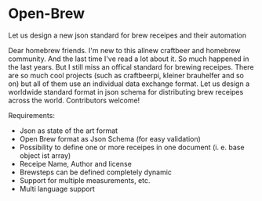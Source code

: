 # Open-Brew
Let us design a new json standard for brew receipes and their automation

Dear homebrew friends. I'm new to this allnew craftbeer and homebrew community. And the last time I've read a lot about it. So much happened in the last years. But I still miss an offical standard for brewing receipes. There are so much cool projects (such as craftbeerpi, kleiner brauhelfer and so on) but all of them use an individual data exchange format. Let us design a worldwide standard format in json schema for distributing brew receipes across the world. Contributors welcome!

Requirements:
- Json as state of the art format
- Open Brew format as Json Schema (for easy validation)
- Possibility to define one or more receipes in one document (i. e. base object ist array)
- Receipe Name, Author and license
- Brewsteps can be defined completely dynamic
- Support for multiple measurements, etc.
- Multi language support
